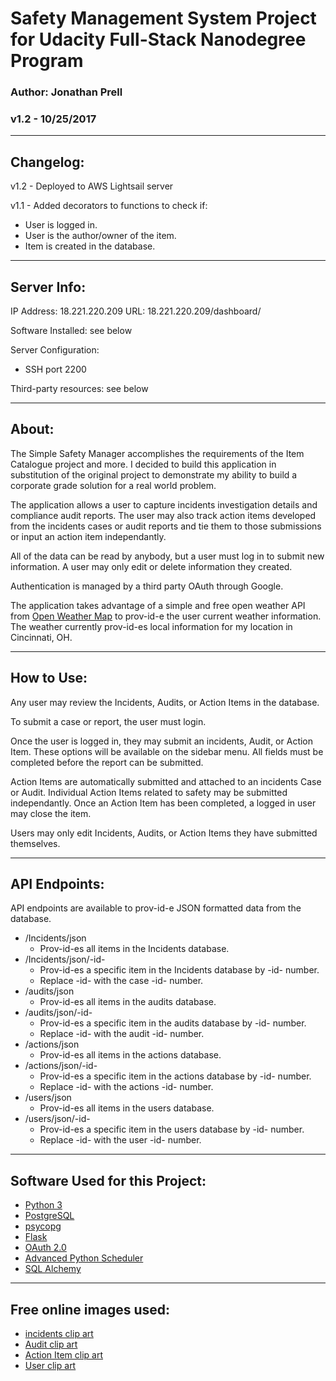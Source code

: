 
# Safety Management System Project for Udacity Full-Stack Nanodegree Program

### Author: Jonathan Prell
### v1.2 - 10/25/2017
_________________________________________________________________

## Changelog:

v1.2 - Deployed to AWS Lightsail server

v1.1 - Added decorators to functions to check if:
* User is logged in.
* User is the author/owner of the item.
* Item is created in the database.

_________________________________________________________________

## Server Info:

IP Address:     18.221.220.209
URL:            18.221.220.209/dashboard/

Software Installed: see below

Server Configuration:
* SSH port 2200

Third-party resources: see below
_________________________________________________________________

## About:

The Simple Safety Manager accomplishes the requirements of the Item Catalogue project and more. I decided to build this application in substitution of the original project to demonstrate my ability to build a corporate grade solution for a real world problem.

The application allows a user to capture incidents investigation details and compliance audit reports. The user may also track action items developed from the incidents cases or audit reports and tie them to those submissions or input an action item independantly.

All of the data can be read by anybody, but a user must log in to submit new information. A user may only edit or delete information they created.

Authentication is managed by a third party OAuth through Google.

The application takes advantage of a simple and free open weather API from [Open Weather Map](https://openweathermap.org/api) to prov-id-e the user current weather information. The weather currently prov-id-es local information for my location in Cincinnati, OH.
_________________________________________________________________

## How to Use:

Any user may review the Incidents, Audits, or Action Items in the database.

To submit a case or report, the user must login.

Once the user is logged in, they may submit an incidents, Audit, or Action Item. These options will be available on the sidebar menu. All fields must be completed before the report can be submitted.

Action Items are automatically submitted and attached to an incidents Case or Audit. Individual Action Items related to safety may be submitted independantly. Once an Action Item has been completed, a logged in user may close the item.

Users may only edit Incidents, Audits, or Action Items they have submitted themselves.
_________________________________________________________________

## API Endpoints:

API endpoints are available to prov-id-e JSON formatted data from the database.
* /Incidents/json
	* Prov-id-es all items in the Incidents database.
* /Incidents/json/-id-
	* Prov-id-es a specific item in the Incidents database by -id- number.
	* Replace -id- with the case -id- number.
* /audits/json
	* Prov-id-es all items in the audits database.
* /audits/json/-id-
	* Prov-id-es a specific item in the audits database by -id- number.
	* Replace -id- with the audit -id- number.
* /actions/json
	* Prov-id-es all items in the actions database.
* /actions/json/-id-
	* Prov-id-es a specific item in the actions database by -id- number.
	* Replace -id- with the actions -id- number.
* /users/json
	* Prov-id-es all items in the users database.
* /users/json/-id-
	* Prov-id-es a specific item in the users database by -id- number.
	* Replace -id- with the user -id- number.
_________________________________________________________________

## Software Used for this Project:

* [Python 3](https://www.python.org/)
* [PostgreSQL](https://www.postgresql.org/)
* [psycopg](http://initd.org/psycopg/)
* [Flask](http://flask.pocoo.org/)
* [OAuth 2.0](https://oauth.net/2/)
* [Advanced Python Scheduler](https://apscheduler.readthedocs.io/en/latest/)
* [SQL Alchemy](https://www.sqlalchemy.org/)
_________________________________________________________________

## Free online images used:

* [incidents clip art](http://www.clker.com/clipart-warning-exclamation-triangle.html)
* [Audit clip art](http://www.clipartpanda.com/clipart_images/downloads-2959318)
* [Action Item clip art](https://www.1001freedownloads.com/free-clipart/checkbox-checked-3)
* [User clip art](http://www.freeiconspng.com/img/909)
